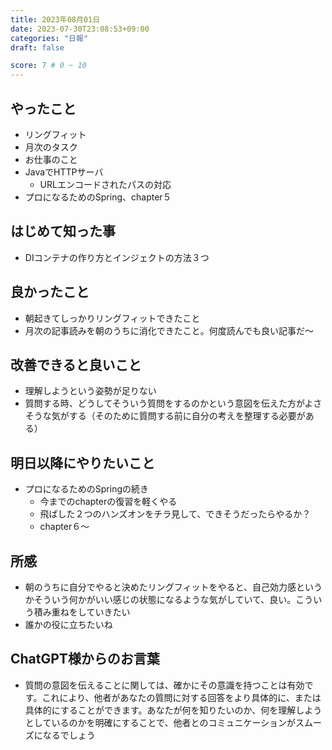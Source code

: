 ```yaml
---
title: 2023年08月01日
date: 2023-07-30T23:08:53+09:00
categories: "日報"
draft: false

score: 7 # 0 ~ 10
---
```


## やったこと

- リングフィット
- 月次のタスク
- お仕事のこと
- JavaでHTTPサーバ
	- URLエンコードされたパスの対応
- プロになるためのSpring、chapter５

  

## はじめて知った事

- DIコンテナの作り方とインジェクトの方法３つ

  

## 良かったこと

- 朝起きてしっかりリングフィットできたこと
- 月次の記事読みを朝のうちに消化できたこと。何度読んでも良い記事だ〜

  

## 改善できると良いこと

- 理解しようという姿勢が足りない
- 質問する時、どうしてそういう質問をするのかという意図を伝えた方がよさそうな気がする（そのために質問する前に自分の考えを整理する必要がある）

  

## 明日以降にやりたいこと

- プロになるためのSpringの続き
	- 今までのchapterの復習を軽くやる
	- 飛ばした２つのハンズオンをチラ見して、できそうだったらやるか？
	- chapter６〜

  

## 所感
- 朝のうちに自分でやると決めたリングフィットをやると、自己効力感というかそういう何かがいい感じの状態になるような気がしていて、良い。こういう積み重ねをしていきたい
- 誰かの役に立ちたいね


## ChatGPT様からのお言葉
- 質問の意図を伝えることに関しては、確かにその意識を持つことは有効です。これにより、他者があなたの質問に対する回答をより具体的に、または具体的にすることができます。あなたが何を知りたいのか、何を理解しようとしているのかを明確にすることで、他者とのコミュニケーションがスムーズになるでしょう